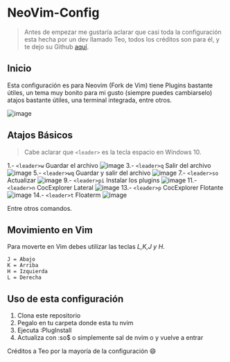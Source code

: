 # NeoVim-Config

> Antes de empezar me gustaría aclarar que casi toda la configuración esta hecha por un dev llamado Teo, todos los créditos son para él, y te dejo su Github [aquí](https://github.com/TeoDev1611).

## Inicio
Esta configuración es para Neovim (Fork de Vim) tiene Plugins bastante útiles, un tema muy bonito para mi gusto (siempre puedes cambiarselo) atajos bastante útiles, una terminal integrada, entre otros.

![image](https://user-images.githubusercontent.com/77551844/115130586-d751d880-9fbe-11eb-9f7b-e0b66d68c1a6.png)

## Atajos Básicos

> Cabe aclarar que `<leader>` es la tecla espacio en Windows 10.


1.- ``<leader>w``   Guardar el archivo
![image](https://user-images.githubusercontent.com/77551844/115130631-30217100-9fbf-11eb-8279-7acb83a96739.png)
3.- ``<leader>q``   Salir del archivo
![image](https://user-images.githubusercontent.com/77551844/115130637-3c0d3300-9fbf-11eb-95e2-a857172bcb7c.png)
5.- ``<leader>wq``  Guardar y salir del archivo
![image](https://user-images.githubusercontent.com/77551844/115130655-6e1e9500-9fbf-11eb-9bf1-99156af6eee5.png)
7.- ``<leader>so``  Actualizar
![image](https://user-images.githubusercontent.com/77551844/115130667-7c6cb100-9fbf-11eb-94fd-9ad6ecedfa2c.png)
9.- ``<leader>pi``  Instalar los plugins
![image](https://user-images.githubusercontent.com/77551844/115130674-87274600-9fbf-11eb-8efb-44133ee2a824.png)
11.- ``<leader>n``   CocExplorer Lateral
![image](https://user-images.githubusercontent.com/77551844/115130680-93ab9e80-9fbf-11eb-9600-3160e78c756f.png)
13.- ``<leader>p``  CocExplorer Flotante
![image](https://user-images.githubusercontent.com/77551844/115130691-9d350680-9fbf-11eb-98a2-c5d32962862f.png)
14.- ``<leader>t``  Floaterm
![image](https://user-images.githubusercontent.com/77551844/115130709-bd64c580-9fbf-11eb-8ce6-844496acb45d.png)


Entre otros comandos.

## Movimiento en Vim

Para moverte en Vim debes utilizar las teclas *L,K,J y H*.

```
J = Abajo
K = Arriba
H = Izquierda
L = Derecha
```

## Uso de esta configuración

1. Clona este repositorio
2. Pegalo en tu carpeta donde esta tu nvim
3. Ejecuta :PlugInstall
4. Actualiza con :so$ o simplemente sal de nvim o y vuelve a entrar




Créditos a Teo por la mayoría de la configuración 😄

